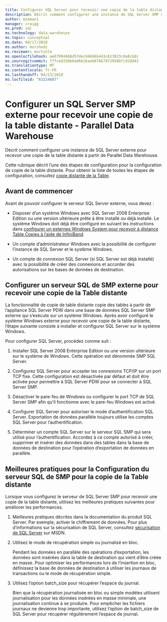 ```yaml
---
title: Configurer SQL Server pour recevoir une copie de la table distante - Parallel Data Warehouse | Microsoft Docs
description: Décrit comment configurer une instance de SQL Server SMP externe pour recevoir une copie de la table distante à partir de Parallel Data Warehouse.
author: mzaman1
manager: craigg
ms.prod: sql
ms.technology: data-warehouse
ms.topic: conceptual
ms.date: 04/17/2018
ms.author: murshedz
ms.reviewer: martinle
ms.openlocfilehash: ae6799d468d57dec04046b443c613823c0a8cb8c
ms.sourcegitcommit: f7fced330b64d6616aeb8766747295807c92dd41
ms.translationtype: MT
ms.contentlocale: fr-FR
ms.lasthandoff: 04/23/2019
ms.locfileid: "63224687"
---
```

# <a name="configure-an-external-smp-sql-server-to-receive-remote-table-copies---parallel-data-warehouse"></a>Configurer un SQL Server SMP externe pour recevoir une copie de la table distante - Parallel Data Warehouse
Décrit comment configurer une instance de SQL Server externe pour recevoir une copie de la table distante à partir de Parallel Data Warehouse.  

Cette rubrique décrit l’une des étapes de configuration pour la configuration de copie de la table distante. Pour obtenir la liste de toutes les étapes de configuration, consultez [copie distante de la Table](remote-table-copy.md).  
  
## <a name="before-you-begin"></a>Avant de commencer  
Avant de pouvoir configurer le serveur SQL Server externe, vous devez :  
  
-   Disposer d’un système Windows avec SQL Server 2008 Enterprise Edition ou une version ultérieure prête à être installé ou déjà installé. Le système Windows doit déjà être configuré en suivant les instructions dans [configurer un externes Windows System pour recevoir à distance Table Copies à l’aide de InfiniBand](configure-an-external-windows-system-to-receive-remote-table-copies-using-infiniband.md).  
  
-   Un compte d’administrateur Windows avec la possibilité de configurer l’instance de SQL Server et le système Windows.  
  
-   Un compte de connexion SQL Server (si SQL Server est déjà installé) avec la possibilité de créer des connexions et accorder des autorisations sur les bases de données de destination.  
  
## <a name="HowToSQLServer"></a>Configurer un serveur SQL de SMP externe pour recevoir une copie de la Table distante  
La fonctionnalité de copie de table distante copie des tables à partir de l’appliance SQL Server PDW dans une base de données SQL Server SMP externe qui s’exécute sur un système Windows. Après avoir configuré le système Windows externe pour recevoir une copie de la table distante, l’étape suivante consiste à installer et configurer SQL Server sur le système Windows.  
  
Pour configurer SQL Server, procédez comme suit :  
  
1.  Installer SQL Server 2008 Enterprise Edition ou une version ultérieure sur le système de Windows. Cette opération est dénommée SMP SQL Server.  
  
2.  Configurez SQL Server pour accepter les connexions TCP/IP sur un port TCP fixe. Cette configuration est désactivée par défaut et doit être activée pour permettre à SQL Server PDW pour se connecter à SQL Server SMP.  
  
3.  Désactiver le pare-feu de Windows ou configurer le port TCP de SQL Server SMP afin qu’il fonctionne avec le pare-feu Windows est activé.  
  
4.  Configurer SQL Server pour autoriser le mode d’authentification SQL Server. Exportation de données parallèle toujours utilise les comptes SQL Server pour l’authentification.  
  
5.  Déterminer un compte SQL Server sur le serveur SQL SMP qui sera utilisé pour l’authentification. Accordez à ce compte autorisé à créer, supprimer et insérer des données dans des tables dans la base de données de destination pour l’opération d’exportation de données en parallèle.  
  
## <a name="BPSQLConfig"></a>Meilleures pratiques pour la Configuration du serveur SQL de SMP pour la copie de la Table distante  
Lorsque vous configurez le serveur de SQL Server SMP pour recevoir une copie de la table distante, utilisez les meilleures pratiques suivantes pour améliorer les performances.  
  
1.  Meilleures pratiques décrites dans la documentation du produit SQL Server. Par exemple, activer le chiffrement de données. Pour plus d’informations sur la sécurisation de SQL Server, consultez [sécurisation de SQL Server](../relational-databases/security/securing-sql-server.md) sur MSDN.  
  
2.  Utilisez le mode de récupération simple ou journalisé en bloc.  
  
    Pendant les données en parallèle des opérations d’exportation, les données sont insérées dans la table de destination qui vient d’être créée en masse. Pour optimiser les performances lors de l’insertion en bloc, définissez la base de données de destination à utiliser les journaux de transactions ou le mode de récupération simple.  
  
3.  Utilisez l’option batch_size pour récupérer l’espace du journal.  
  
    Bien que la récupération journalisée en bloc ou simple modèles utilisent journalisation pour les données insérées en masse minimale, une journalisation continue à se produire. Pour empêcher les fichiers journaux ne devienne trop importante, utilisez l’option de batch_size de SQL Server pour récupérer régulièrement l’espace de journal.  
  
<!-- MISSING LINKS 
## See Also  
[Common Metadata Query Examples &#40;SQL Server PDW&#41;](../sqlpdw/common-metadata-query-examples-sql-server-pdw.md)  
-->
  
